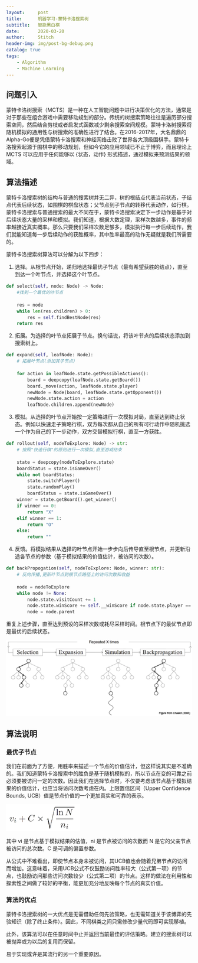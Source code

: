 ```yaml
---
layout:     post
title:      机器学习-蒙特卡洛搜索树
subtitle:   智能黑白棋
date:       2020-03-20
author:     Stitch
header-img: img/post-bg-debug.png
catalog: true
tags:
    - Algorithm
    - Machine Learning
--- 
```


## 问题引入 ##

蒙特卡洛树搜索（MCTS）是一种在人工智能问题中进行决策优化的方法，通常是对于那些在组合游戏中需要移动规划的部分。传统的树搜索策略往往是遍历部分搜索空间，然后结合剪枝或者启发式函数减少剩余搜索空间规模。蒙特卡洛树搜索将随机模拟的通用性与树搜索的准确性进行了结合。在2016-2017年，大名鼎鼎的Alpha-Go便是凭借蒙特卡洛搜索和神经网络击败了世界各大顶级围棋手。蒙特卡洛搜索起源于围棋中的移动规划，但如今它的应用领域已不止于博弈，而且理论上 MCTS 可以应用于任何能够以 {状态，动作} 形式描述，通过模拟来预测结果的领域。

## 算法描述 ##

蒙特卡洛搜索树的结构与普通的搜索树并无二异，树的根结点代表当前状态，子结点代表后续状态，如围棋的棋盘状态；父节点到子节点的转移代表动作，如行棋。蒙特卡洛搜索与普通搜索的最大不同在于，蒙特卡洛搜索决定下一步动作是基于对后续状态大量的采样和模拟。我们知道，根据大数定理，采样次数越多，事件的频率越接近真实概率。那么只要我们采样次数足够多，模拟执行每一步后续动作，我们就能知道每一步后续动作的获胜概率，其中胜率最高的动作无疑就是我们所需要的。

蒙特卡洛搜索树算法可以分解为以下四步：

1. 选择。从根节点开始，递归地选择最优子节点（最有希望获胜的结点），直至到达一个叶节点，并选择这个叶节点。
```python
def select(self, node: Node) -> Node:
    #找到一个最优的叶节点

    res = node
    while len(res.children) > 0:
        res = self.findBestNode(res)
    return res
```
2. 拓展。为选择的叶节点拓展子节点。换句话说，将该叶节点的后续状态添加到搜索树上。
```python
def expand(self, leafNode: Node):
    # 拓展叶节点(添加其子节点)

    for action in leafNode.state.getPossibleActions():
        board = deepcopy(leafNode.state.getBoard())
        board._move(action, leafNode.state.player)
        newNode = Node(board, leafNode.state.getOpponent())
        newNode.state.action = action
        leafNode.children.append(newNode)
```
3. 模拟。从选择的叶节点开始按一定策略进行一次模拟对局，直至达到终止状态。例如以快速走子策略行棋，双方每次都从自己的所有可行动作中随机挑选一个作为自己的下一步动作，双方交替模拟行棋，直至一方获胜。
```python
def rollout(self, nodeToExplore: Node) -> str:
    # 按照"快速行棋"的原则进行一次模拟,直至游戏结束

    state = deepcopy(nodeToExplore.state)
    boardStatus = state.isGameOver()
    while not boardStatus:
        state.switchPlayer()
        state.randomPlay()
        boardStatus = state.isGameOver()
    winner = state.getBoard().get_winner()
    if winner == 0:
        return "X"
    elif winner == 1:
        return "O"
    else:
        return ""
```
4. 反馈。将模拟结果从选择的叶节点开始一步步向后传导直至根节点，并更新沿途各节点的参数（基于模拟结果的价值估计，被访问的次数）。
```python
def backPropogation(self, nodeToExplore: Node, winner: str):
    # 反向传播,更新叶节点到根节点路径上的访问次数和收益

    node = nodeToExplore
    while node != None:
        node.state.visitCount += 1
        node.state.winScore += self.__winScore if node.state.player == winner else 0
        node = node.parent
```

重复上述步骤，直至达到预设的采样次数或耗尽采样时间。根节点下的最优节点即是最优的后续状态。

![UCB公式](https://raw.githubusercontent.com/StitchWuhula/StitchWuhula.github.io/master/img/202-03-20-1.png)

## 算法说明 ##

### 最优子节点 ###

我们在前面为了方便，用胜率来描述一个节点的价值估计，但这样说其实是不准确的。我们知道蒙特卡洛搜索中的胜负是基于随机模拟的，所以节点在变的可靠之前必须要被访问一定的次数。因此我们在选择节点时，不仅要考虑该节点基于模拟结果的价值估计，也应当将访问次数考虑在内。上限置信区间（Upper Confidence Bounds, UCB）值是节点价值的一个更加真实和可靠的表示。

![UCB公式](https://raw.githubusercontent.com/StitchWuhula/StitchWuhula.github.io/master/img/2020-03-20-2.png)

其中 vi 是节点基于模拟结果的估值，ni 是节点被访问的次数而 N 是它的父亲节点被访问的总次数。C 是可调的偏置参数。

从公式中不难看出，即使节点本身未被访问，其UCB值也会随着兄弟节点的访问而增加。这意味着，采用UCB公式不仅鼓励访问胜率较大（公式第一项）的节点，也鼓励访问那些访问次数较少（公式第二项）的节点。这样的做法在利用性和探索性之间做了较好的平衡，能更加充分地反映每个节点的真实价值。

### 算法的优点 ###

蒙特卡洛搜索树的一大优点是无需借助任何先验策略，也无需知道关于该博弈的先验知识（除了终止条件）。因此，不同棋类之间只需修改少量代码即可实现移植。

此外，该算法可以在任意时间中止并返回当前最佳的评估策略。建立的搜索树可以被抛弃或为以后的复用而保留。

易于实现或许是其流行的另一个重要原因。